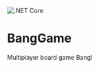 ![.NET Core](https://github.com/bashnia007/BangGame/workflows/.NET%20Core/badge.svg?branch=master)

# BangGame
Multiplayer board game Bang! 